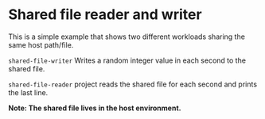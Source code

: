 # Shared file reader and writer

This is a simple example that shows two different workloads sharing the same host path/file.

`shared-file-writer` Writes a random integer value in each second to the shared file.

`shared-file-reader` project reads the shared file for each second and prints the last line.

**Note: The shared file lives in the host environment.**
